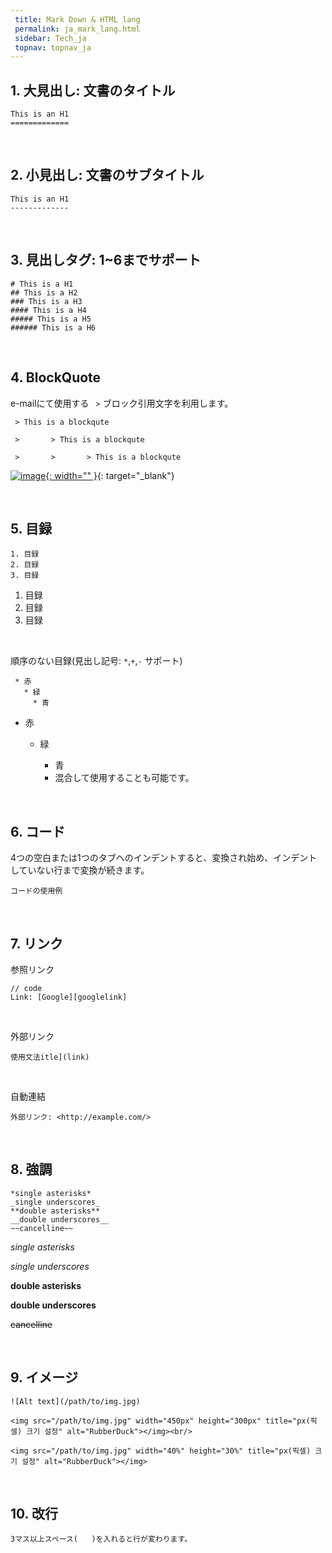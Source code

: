 ```yaml
---
 title: Mark Down & HTML lang
 permalink: ja_mark_lang.html
 sidebar: Tech_ja
 topnav: topnav_ja
---
```




## 1. 大見出し: 文書のタイトル

    This is an H1
    =============

<br />

## 2. 小見出し: 文書のサブタイトル

    This is an H1
    -------------

<br />

## 3. 見出しタグ: 1~6までサポート

    # This is a H1
    ## This is a H2
    ### This is a H3
    #### This is a H4
    ##### This is a H5
    ###### This is a H6

<br />

## 4. BlockQuote

e-mailにて使用する <code> ></code> ブロック引用文字を利用します。

     > This is a blockqute

     >       > This is a blockqute

     >       >       > This is a blockqute

[![image](/docs/images/Tech/Mark/mark_1.PNG){: width="" }](/docs/images/Tech/Mark/mark_1.PNG){: target="_blank"}

<br />

## 5. 目録

    1. 目録
    2. 目録
    3. 目録

1. 目録
2. 目録
3. 目録

<br />

順序のない目録(見出し記号: <code>*</code>,<code>+</code>,<code>-</code> サポート)

     * 赤
       * 緑
         * 青

+ 赤
  + 緑
    + 青

    - 混合して使用することも可能です。

<br />

## 6. コード


4つの空白または1つのタブへのインデントすると、変換され始め、インデントしていない行まで変換が続きます。

    コードの使用例

<br />

## 7. リンク

参照リンク

    // code
    Link: [Google][googlelink]

<br />

外部リンク

    使用文法itle](link)

<br />

自動連結

    外部リンク: <http://example.com/>

<br />

## 8. 強調

    *single asterisks*
    _single underscores_
    **double asterisks**
    __double underscores__
    ~~cancelline~~

*single asterisks*

_single underscores_

**double asterisks**

__double underscores__

~~cancelline~~

<br />

## 9. イメージ


    ![Alt text](/path/to/img.jpg)

    <img src="/path/to/img.jpg" width="450px" height="300px" title="px(픽셀) 크기 설정" alt="RubberDuck"></img><br/>

    <img src="/path/to/img.jpg" width="40%" height="30%" title="px(픽셀) 크기 설정" alt="RubberDuck"></img>


<br />

## 10. 改行


    3マス以上スペース(   )を入れると行が変わります。

<br />